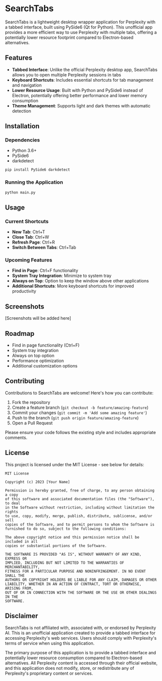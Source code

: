 # SearchTabs

SearchTabs is a lightweight desktop wrapper application for Perplexity with a tabbed interface, built using PySide6 (Qt for Python). This unofficial app provides a more efficient way to use Perplexity with multiple tabs, offering a potentially lower resource footprint compared to Electron-based alternatives.

## Features

- **Tabbed Interface**: Unlike the official Perplexity desktop app, SearchTabs allows you to open multiple Perplexity sessions in tabs
- **Keyboard Shortcuts**: Includes essential shortcuts for tab management and navigation
- **Lower Resource Usage**: Built with Python and PySide6 instead of Electron, potentially offering better performance and lower memory consumption
- **Theme Management**: Supports light and dark themes with automatic detection

## Installation

### Dependencies
- Python 3.6+
- PySide6
- darkdetect

```bash
pip install PySide6 darkdetect
```

### Running the Application
```bash
python main.py
```

## Usage

### Current Shortcuts
- **New Tab**: Ctrl+T
- **Close Tab**: Ctrl+W
- **Refresh Page**: Ctrl+R
- **Switch Between Tabs**: Ctrl+Tab

### Upcoming Features
- **Find in Page**: Ctrl+F functionality
- **System Tray Integration**: Minimize to system tray
- **Always on Top**: Option to keep the window above other applications
- **Additional Shortcuts**: More keyboard shortcuts for improved productivity

## Screenshots

[Screenshots will be added here]

## Roadmap

- Find in page functionality (Ctrl+F)
- System tray integration
- Always on top option
- Performance optimization
- Additional customization options

## Contributing

Contributions to SearchTabs are welcome! Here's how you can contribute:

1. Fork the repository
2. Create a feature branch (`git checkout -b feature/amazing-feature`)
3. Commit your changes (`git commit -m 'Add some amazing feature'`)
4. Push to the branch (`git push origin feature/amazing-feature`)
5. Open a Pull Request

Please ensure your code follows the existing style and includes appropriate comments.

## License

This project is licensed under the MIT License - see below for details:

```
MIT License

Copyright (c) 2023 [Your Name]

Permission is hereby granted, free of charge, to any person obtaining a copy
of this software and associated documentation files (the "Software"), to deal
in the Software without restriction, including without limitation the rights
to use, copy, modify, merge, publish, distribute, sublicense, and/or sell
copies of the Software, and to permit persons to whom the Software is
furnished to do so, subject to the following conditions:

The above copyright notice and this permission notice shall be included in all
copies or substantial portions of the Software.

THE SOFTWARE IS PROVIDED "AS IS", WITHOUT WARRANTY OF ANY KIND, EXPRESS OR
IMPLIED, INCLUDING BUT NOT LIMITED TO THE WARRANTIES OF MERCHANTABILITY,
FITNESS FOR A PARTICULAR PURPOSE AND NONINFRINGEMENT. IN NO EVENT SHALL THE
AUTHORS OR COPYRIGHT HOLDERS BE LIABLE FOR ANY CLAIM, DAMAGES OR OTHER
LIABILITY, WHETHER IN AN ACTION OF CONTRACT, TORT OR OTHERWISE, ARISING FROM,
OUT OF OR IN CONNECTION WITH THE SOFTWARE OR THE USE OR OTHER DEALINGS IN THE
SOFTWARE.
```

## Disclaimer

SearchTabs is not affiliated with, associated with, or endorsed by Perplexity AI. This is an unofficial application created to provide a tabbed interface for accessing Perplexity's web services. Users should comply with Perplexity's terms of service when using this application.

The primary purpose of this application is to provide a tabbed interface and potentially lower resource consumption compared to Electron-based alternatives. All Perplexity content is accessed through their official website, and this application does not modify, store, or redistribute any of Perplexity's proprietary content or services.
